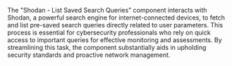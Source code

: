 The "Shodan - List Saved Search Queries" component interacts with Shodan, a powerful search engine for internet-connected devices, to fetch and list pre-saved search queries directly related to user parameters. This process is essential for cybersecurity professionals who rely on quick access to important queries for effective monitoring and assessments. By streamlining this task, the component substantially aids in upholding security standards and proactive network management.
